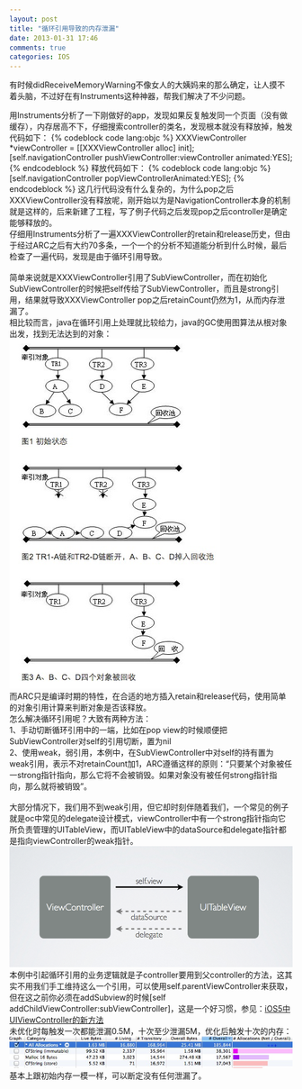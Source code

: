 ```yaml
---
layout: post
title: "循环引用导致的内存泄漏"
date: 2013-01-31 17:46
comments: true
categories: IOS
---
```

有时候didReceiveMemoryWarning不像女人的大姨妈来的那么确定，让人摸不着头脑，不过好在有Instruments这种神器，帮我们解决了不少问题。<br>
<!-- more -->
用Instruments分析了一下刚做好的app，发现如果反复触发同一个页面（没有做缓存），内存居高不下，仔细搜索controller的类名，发现根本就没有释放掉，触发代码如下：
{% codeblock code lang:objc %}
XXXViewController *viewController = [[XXXViewController alloc] init];  
    [self.navigationController pushViewController:viewController animated:YES]; 
{% endcodeblock %}
释放代码如下：
{% codeblock code lang:objc %}
[self.navigationController popViewControllerAnimated:YES];
{% endcodeblock %}
这几行代码没有什么复杂的，为什么pop之后XXXViewController没有释放呢，刚开始以为是NavigationController本身的机制就是这样的，后来新建了工程，写了例子代码之后发现pop之后controller是确定能够释放的。<br>
仔细用Instruments分析了一遍XXXViewController的retain和release历史，但由于经过ARC之后有大约70多条，一个一个的分析不知道能分析到什么时候，最后检查了一遍代码，发现是由于循环引用导致。<br><br>
简单来说就是XXXViewController引用了SubViewController，而在初始化SubViewController的时候把self传给了SubViewController，而且是strong引用，结果就导致XXXViewController pop之后retainCount仍然为1，从而内存泄漏了。<br>
相比较而言，java在循环引用上处理就比较给力，java的GC使用图算法从根对象出发，找到无法达到的对象：<br>
<img src="/images/posts/2.png" ><br>
而ARC只是编译时期的特性，在合适的地方插入retain和release代码，使用简单的对象引用计算来判断对象是否该释放。<br>
怎么解决循环引用呢？大致有两种方法：<br>
1、手动切断循环引用中的一端，比如在pop view的时候顺便把SubViewController对self的引用切断，置为nil<br>
2、使用weak，弱引用，本例中，在SubViewController中对self的持有置为weak引用，表示不对retainCount加1，ARC遵循这样的原则：“只要某个对象被任一strong指针指向，那么它将不会被销毁。如果对象没有被任何strong指针指向，那么就将被销毁”。<br><br>
大部分情况下，我们用不到weak引用，但它却时刻伴随着我们，一个常见的例子就是oc中常见的delegate设计模式，viewController中有一个strong指针指向它所负责管理的UITableView，而UITableView中的dataSource和delegate指针都是指向viewController的weak指针。<br>
<img src="/images/posts/3.png" ><br>
本例中引起循环引用的业务逻辑就是子controller要用到父controller的方法，这其实不用我们手工维持这么一个引用，可以使用self.parentViewController来获取，但在这之前你必须在addSubview的时候[self addChildViewController:subViewController]，这是一个好习惯，参见：<a target='_blank' href="http://blog.devtang.com/blog/2012/02/06/new-methods-in-uiviewcontroller-of-ios5/">iOS5中UIViewController的新方法</a>
<br>未优化时每触发一次都能泄漏0.5M，十次至少泄漏5M，优化后触发十次的内存：<br>
<img src="/images/posts/4.jpg" ><br>
基本上跟初始内存一模一样，可以断定没有任何泄漏了。
